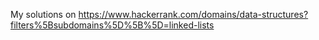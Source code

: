 My solutions on https://www.hackerrank.com/domains/data-structures?filters%5Bsubdomains%5D%5B%5D=linked-lists
